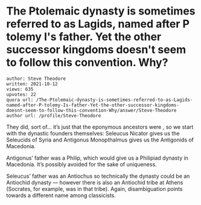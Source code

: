 # The Ptolemaic dynasty is sometimes referred to as Lagids, named after P tolemy I's father. Yet the other successor kingdoms doesn't seem to follow this convention. Why?

	author: Steve Theodore
	written: 2021-10-12
	views: 635
	upvotes: 22
	quora url: /The-Ptolemaic-dynasty-is-sometimes-referred-to-as-Lagids-named-after-P-tolemy-Is-father-Yet-the-other-successor-kingdoms-doesnt-seem-to-follow-this-convention-Why/answer/Steve-Theodore
	author url: /profile/Steve-Theodore


They did, sort of… it’s just that the eponymous ancestors were , so we start with the dynastic founders themselves: Seleucus Nicator gives us the Seleucids of Syria and Antigonus Monopthalmus gives us the Antigonids of Macedonia.

Antigonus’ father was a Philip, which would give us a Philipiad dynasty in Macedonia. It’s possibly avoided for the sake of uniqueness.

Seleucus’ father was an Antiochus so technically the dynasty could be an Antiochid dynasty — however there is also an Antiochid tribe at Athens (Socrates, for example, was in that tribe). Again, disambiguation points towards a different name among classicists.

